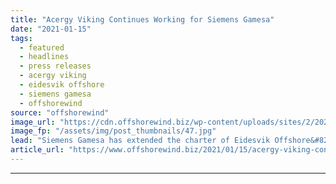 ```yaml
---
title: "Acergy Viking Continues Working for Siemens Gamesa"
date: "2021-01-15"
tags: 
  - featured
  - headlines
  - press releases
  - acergy viking
  - eidesvik offshore
  - siemens gamesa
  - offshorewind
source: "offshorewind"
image_url: "https://cdn.offshorewind.biz/wp-content/uploads/sites/2/2021/01/15144003/Acergy-Viking-Continues-Working-for-Siemens-Gamesa.jpg"
image_fp: "/assets/img/post_thumbnails/47.jpg"
lead: "Siemens Gamesa has extended the charter of Eidesvik Offshore&#8217;s service operation vessel (SOV) Acergy"
article_url: "https://www.offshorewind.biz/2021/01/15/acergy-viking-continues-working-for-siemens-gamesa/"
---
```


---
